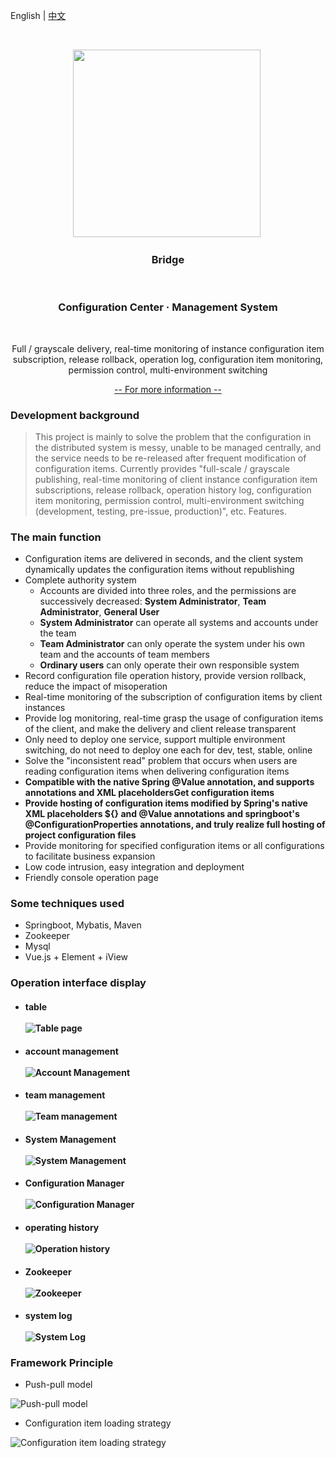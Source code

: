 English | [中文](/README.cn.md)

<br>
<p align = "center">
    <img src = "https://oss-weslie.oss-cn-shanghai.aliyuncs.com/data/github_content_pic/165506_ab9d375b_718145.png" width = "300" height = "300">
    <h3 align = "center"> Bridge </h3>
    <h3 align = "center"> Configuration Center · Management System </h3>
    <p align = "center"> Full / grayscale delivery, real-time monitoring of instance configuration item subscription, release rollback, operation log, configuration item monitoring, permission control, multi-environment switching </p>
      <p align="center"><a href="https://lihangqi.gitbook.io/bridge-documentation/">-- For more information --</a></p>
</p>

### Development background

> This project is mainly to solve the problem that the configuration in the distributed system is messy, unable to be managed centrally, and the service needs to be re-released after frequent modification of configuration items. Currently provides "full-scale / grayscale publishing, real-time monitoring of client instance configuration item subscriptions, release rollback, operation history log, configuration item monitoring, permission control, multi-environment switching (development, testing, pre-issue, production)", etc. Features.

### The main function

* Configuration items are delivered in seconds, and the client system dynamically updates the configuration items without republishing
* Complete authority system
  * Accounts are divided into three roles, and the permissions are successively decreased: **System Administrator**, **Team Administrator**, **General User**
  * **System Administrator** can operate all systems and accounts under the team
  * **Team Administrator** can only operate the system under his own team and the accounts of team members
  * **Ordinary users** can only operate their own responsible system
* Record configuration file operation history, provide version rollback, reduce the impact of misoperation
* Real-time monitoring of the subscription of configuration items by client instances
* Provide log monitoring, real-time grasp the usage of configuration items of the client, and make the delivery and client release transparent
* Only need to deploy one service, support multiple environment switching, do not need to deploy one each for dev, test, stable, online
* Solve the "inconsistent read" problem that occurs when users are reading configuration items when delivering configuration items
* **Compatible with the native Spring @Value annotation, and supports **annotations** and **XML placeholders**Get configuration items**
* **Provide hosting of configuration items modified by Spring's native XML placeholders ${} and @Value annotations and springboot's @ConfigurationProperties annotations, and truly realize full hosting of project configuration files**
* Provide monitoring for specified configuration items or all configurations to facilitate business expansion
* Low code intrusion, easy integration and deployment
* Friendly console operation page

### Some techniques used

* Springboot, Mybatis, Maven
* Zookeeper
* Mysql
* Vue.js + Element + iView

### Operation interface display

* #### table <br><br>![Table page](https://oss-weslie.oss-cn-shanghai.aliyuncs.com/data/github_content_pic/121210_977443f1_718145.jpeg ".jpg table ")

* #### account management <br><br>![Account Management](https://oss-weslie.oss-cn-shanghai.aliyuncs.com/data/github_content_pic/165716_eaf8dd7e_718145.jpeg "account management.jpg" )

* #### team management <br><br>![Team management](https://oss-weslie.oss-cn-shanghai.aliyuncs.com/data/github_content_pic/121401_d2123c75_718145.jpeg "team management.jpg" )

* #### System Management <br><br>![System Management](https://oss-weslie.oss-cn-shanghai.aliyuncs.com/data/github_content_pic/121424_70fca057_718145.jpeg "System Management.jpg" )

* #### Configuration Manager <br><br>![Configuration Manager](https://oss-weslie.oss-cn-shanghai.aliyuncs.com/data/github_content_pic/170728_039d100a_718145.jpeg "20200204170607.jpg ")

* #### operating history <br><br>![Operation history](https://oss-weslie.oss-cn-shanghai.aliyuncs.com/data/github_content_pic/165737_a0729f34_718145.jpeg "operation history.jpg")

* #### Zookeeper <br><br>![Zookeeper](https://oss-weslie.oss-cn-shanghai.aliyuncs.com/data/github_content_pic/122802_40e3a02e_718145.jpeg "pic-zookeeper.jpg")

* #### system log <br><br>![System Log](https://oss-weslie.oss-cn-shanghai.aliyuncs.com/data/github_content_pic/121554_d1c2793f_718145.jpeg "system log.jpg" )

### Framework Principle

* Push-pull model

![Push-pull model](https://oss-weslie.oss-cn-shanghai.aliyuncs.com/data/github_content_pic/172017_6a19aa71_718145.png "bridge-yl-zh-cn.png")

* Configuration item loading strategy

![Configuration item loading strategy](https://oss-weslie.oss-cn-shanghai.aliyuncs.com/data/github_content_pic/181826_1e8042ee_718145.png "1112.png")

